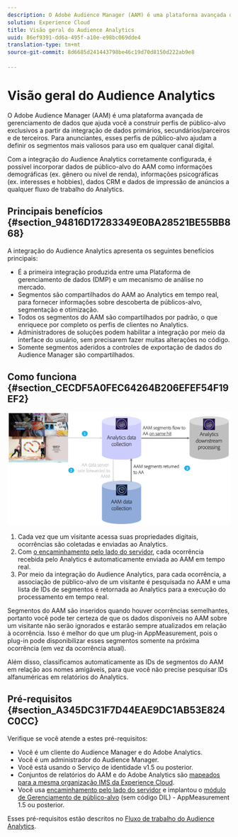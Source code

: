 ```yaml
---
description: O Adobe Audience Manager (AAM) é uma plataforma avançada de gerenciamento de dados que ajuda você a construir perfis de público-alvo exclusivos a partir da integração de dados primários, secundários/parceiros e de terceiros. Para anunciantes, esses perfis de público-alvo ajudam a definir os segmentos mais valiosos para uso em qualquer canal digital.
solution: Experience Cloud
title: Visão geral do Audience Analytics
uuid: 86ef9391-dd6a-495f-a10e-e98bc069dde4
translation-type: tm+mt
source-git-commit: 8d6685d241443798be46c19d70d8150d222ab9e8

---
```



# Visão geral do Audience Analytics

O Adobe Audience Manager (AAM) é uma plataforma avançada de gerenciamento de dados que ajuda você a construir perfis de público-alvo exclusivos a partir da integração de dados primários, secundários/parceiros e de terceiros. Para anunciantes, esses perfis de público-alvo ajudam a definir os segmentos mais valiosos para uso em qualquer canal digital.

Com a integração do Audience Analytics corretamente configurada, é possível incorporar dados de público-alvo do AAM como informações demográficas (ex. gênero ou nível de renda), informações psicográficas (ex. interesses e hobbies), dados CRM e dados de impressão de anúncios a qualquer fluxo de trabalho do Analytics.

## Principais benefícios {#section_94816D17283349E0BA28521BE55BB868}

A integração do Audience Analytics apresenta os seguintes benefícios principais:

* É a primeira integração produzida entre uma Plataforma de gerenciamento de dados (DMP) e um mecanismo de análise no mercado.
* Segmentos são compartilhados do AAM ao Analytics em tempo real, para fornecer informações sobre descoberta de públicos-alvo, segmentação e otimização.
* Todos os segmentos do AAM são compartilhados por padrão, o que enriquece por completo os perfis de clientes no Analytics.
* Administradores de soluções podem habilitar a integração por meio da interface do usuário, sem precisarem fazer muitas alterações no código.
* Somente segmentos aderidos a controles de exportação de dados do Audience Manager são compartilhados.

## Como funciona {#section_CECDF5A0FEC64264B206EFEF54F19EF2}

![](assets/mc-aud-dataflow.png)

1. Cada vez que um visitante acessa suas propriedades digitais, ocorrências são coletadas e enviadas ao Analytics.
1. Com [o encaminhamento pelo lado do servidor](/help/admin/admin/c-server-side-forwarding/ssf.md), cada ocorrência recebida pelo Analytics é automaticamente enviada ao AAM em tempo real.
1. Por meio da integração do Audience Analytics, para cada ocorrência, a associação de público-alvo de um visitante é pesquisada no AAM e uma lista de IDs de segmentos é retornada ao Analytics para a execução do processamento em tempo real.

Segmentos do AAM são inseridos quando houver ocorrências semelhantes, portanto você pode ter certeza de que os dados disponíveis no AAM sobre um visitante não serão ignorados e estarão sempre atualizados em relação à ocorrência. Isso é melhor do que um plug-in AppMeasurement, pois o plug-in pode disponibilizar esses segmentos somente na próxima ocorrência (em vez da ocorrência atual).

Além disso, classificamos automaticamente as IDs de segmentos do AAM em relação aos nomes amigáveis, para que você não precise pesquisar IDs alfanuméricas em relatórios do Analytics.

## Pré-requisitos {#section_A345DC31F7D44EAE9DC1AB53E824C0CC}

Verifique se você atende a estes pré-requisitos:

* Você é um cliente do Audience Manager e do Adobe Analytics.
* Você é um administrador do Audience Manager.
* Você está usando o Serviço de identidade v1.5 ou posterior.
* Conjuntos de relatórios do AAM e do Adobe Analytics são [mapeados para a mesma organização IMS da Experience Cloud](https://docs.adobe.com/content/help/pt-BR/core-services/interface/about-core-services/report-suite-mapping.html).
* Você usa [encaminhamento pelo lado do servidor](/help/admin/admin/c-server-side-forwarding/ssf.md) e implantou o [módulo de Gerenciamento de público-alvo](https://docs.adobe.com/content/help/en/audience-manager/user-guide/implementation-integration-guides/integration-other-solutions/audience-management-module.html) (sem código DIL) - AppMeasurement 1.5 ou posterior.

Esses pré-requisitos estão descritos no [Fluxo de trabalho do Audience Analytics](/help/integrate/c-audience-analytics/c-workflow/audiences-workflow.md).
